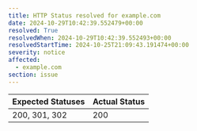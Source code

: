 ```yaml
---
title: HTTP Status resolved for example.com
date: 2024-10-29T10:42:39.552479+00:00
resolved: True
resolvedWhen: 2024-10-29T10:42:39.552493+00:00
resolvedStartTime: 2024-10-25T21:09:43.191474+00:00
severity: notice
affected:
  - example.com
section: issue
---
```


| Expected Statuses | Actual Status  |
|-------------------|----------------|
| 200, 301, 302 | 200 |
